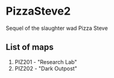 # PizzaSteve2

Sequel of the slaughter wad Pizza Steve

## List of maps

1. PIZ201 - "Research Lab"
1. PIZ202 - "Dark Outpost"
